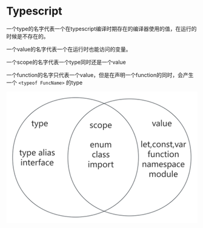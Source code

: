 # Typescript

一个type的名字代表一个在typescript编译时期存在的编译器使用的值，在运行的时候是不存在的。

一个value的名字代表一个在运行时也能访问的变量。

一个scope的名字代表一个type同时还是一个value

一个function的名字只代表一个value，但是在声明一个function的同时，会产生一个 `<typeof FuncName>` 的type

![alt text](ts.png)

